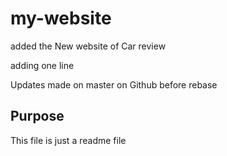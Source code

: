 # my-website

added the New website of Car review

adding one line

Updates made on master on Github before rebase


## Purpose

This file is just a readme file
